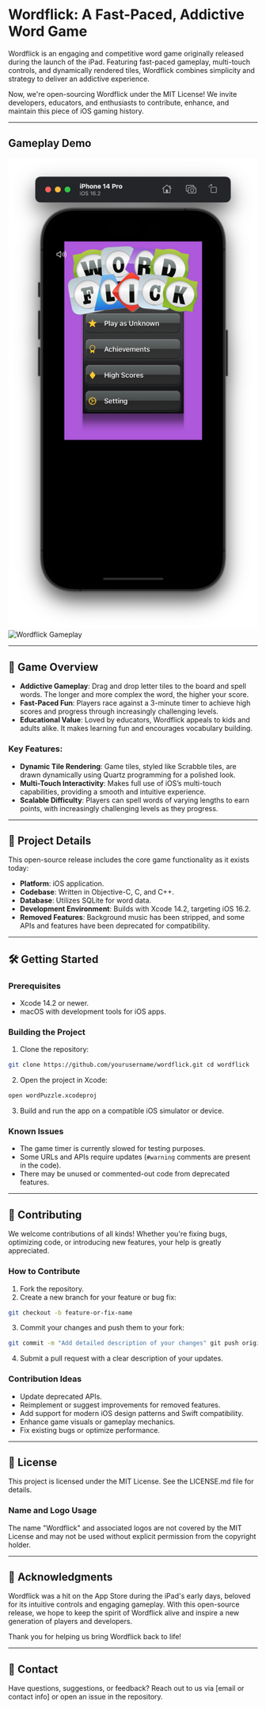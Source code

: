 # Wordflick: A Fast-Paced, Addictive Word Game

Wordflick is an engaging and competitive word game originally released during the launch of the iPad. Featuring fast-paced gameplay, multi-touch controls, and dynamically rendered tiles, Wordflick combines simplicity and strategy to deliver an addictive experience.

Now, we're open-sourcing Wordflick under the MIT License! We invite developers, educators, and enthusiasts to contribute, enhance, and maintain this piece of iOS gaming history.

---

## Gameplay Demo
![Wordflick Introduction](assets/screenshot-sim.png)
![Wordflick Gameplay](assets/foutput_320.gif)

---

## 🚀 Game Overview

- **Addictive Gameplay**: Drag and drop letter tiles to the board and spell words. The longer and more complex the word, the higher your score.
- **Fast-Paced Fun**: Players race against a 3-minute timer to achieve high scores and progress through increasingly challenging levels.
- **Educational Value**: Loved by educators, Wordflick appeals to kids and adults alike. It makes learning fun and encourages vocabulary building.

### Key Features:

- **Dynamic Tile Rendering**: Game tiles, styled like Scrabble tiles, are drawn dynamically using Quartz programming for a polished look.
- **Multi-Touch Interactivity**: Makes full use of iOS’s multi-touch capabilities, providing a smooth and intuitive experience.
- **Scalable Difficulty**: Players can spell words of varying lengths to earn points, with increasingly challenging levels as they progress.

---

## 📂 Project Details

This open-source release includes the core game functionality as it exists today:

- **Platform**: iOS application.
- **Codebase**: Written in Objective-C, C, and C++.
- **Database**: Utilizes SQLite for word data.
- **Development Environment**: Builds with Xcode 14.2, targeting iOS 16.2.
- **Removed Features**: Background music has been stripped, and some APIs and features have been deprecated for compatibility.

---

## 🛠️ Getting Started

### Prerequisites

- Xcode 14.2 or newer.
- macOS with development tools for iOS apps.

### Building the Project

1. Clone the repository:

```bash
git clone https://github.com/yourusername/wordflick.git cd wordflick
```

2. Open the project in Xcode:

```bash
open wordPuzzle.xcodeproj
```
 
3. Build and run the app on a compatible iOS simulator or device.

### Known Issues

- The game timer is currently slowed for testing purposes.
- Some URLs and APIs require updates (`#warning` comments are present in the code).
- There may be unused or commented-out code from deprecated features.

---

## 🤝 Contributing

We welcome contributions of all kinds! Whether you're fixing bugs, optimizing code, or introducing new features, your help is greatly appreciated.

### How to Contribute

1. Fork the repository.
2. Create a new branch for your feature or bug fix:

```bash
git checkout -b feature-or-fix-name
```

3. Commit your changes and push them to your fork:

```bash
git commit -m "Add detailed description of your changes" git push origin feature-or-fix-name
```

4. Submit a pull request with a clear description of your updates.

### Contribution Ideas

- Update deprecated APIs.
- Reimplement or suggest improvements for removed features.
- Add support for modern iOS design patterns and Swift compatibility.
- Enhance game visuals or gameplay mechanics.
- Fix existing bugs or optimize performance.

---

## 📖 License

This project is licensed under the MIT License. See the LICENSE.md file for details.

### Name and Logo Usage

The name "Wordflick" and associated logos are not covered by the MIT License and may not be used without explicit permission from the copyright holder.

---

## 🙌 Acknowledgments

Wordflick was a hit on the App Store during the iPad's early days, beloved for its intuitive controls and engaging gameplay. With this open-source release, we hope to keep the spirit of Wordflick alive and inspire a new generation of players and developers.

Thank you for helping us bring Wordflick back to life!

---

## 📧 Contact

Have questions, suggestions, or feedback? Reach out to us via [email or contact info] or open an issue in the repository.
